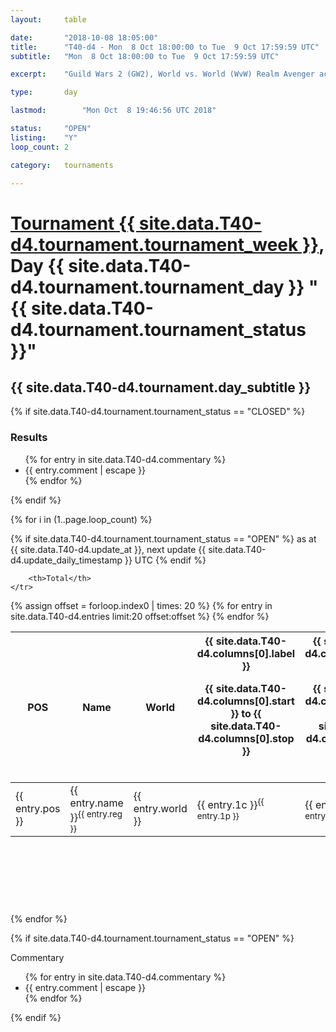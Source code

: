 ```yaml
---
layout: 	table

date: 		"2018-10-08 18:05:00"
title: 		"T40-d4 - Mon  8 Oct 18:00:00 to Tue  9 Oct 17:59:59 UTC"
subtitle: 	"Mon  8 Oct 18:00:00 to Tue  9 Oct 17:59:59 UTC"

excerpt:    "Guild Wars 2 (GW2), World vs. World (WvW) Realm Avenger achivement Tournament. \"Every Kill Counts\""

type:       day

lastmod: 		"Mon Oct  8 19:46:56 UTC 2018"

status:     "OPEN"
listing:    "Y"
loop_count: 2

category: 	tournaments

---
```

<div class="table_header">
    <h1><a href="{{ site.data.T40-d4.tournament.week_url }}">Tournament {{ site.data.T40-d4.tournament.tournament_week }}</a>, Day {{ site.data.T40-d4.tournament.tournament_day }} "{{ site.data.T40-d4.tournament.tournament_status }}"</h1>
    <h2>{{ site.data.T40-d4.tournament.day_subtitle }}</h2> 
</div>

{% if site.data.T40-d4.tournament.tournament_status == "CLOSED" %} 
<div class="commentary">
  <h3>Results</h3>
  <ul>
    {% for entry in site.data.T40-d4.commentary %}
    <li class="commentary_list">{{ entry.comment | escape }}</li>
    {% endfor %}
  </ul>
</div>
{% endif %}


{% for i in (1..page.loop_count) %}

{% if site.data.T40-d4.tournament.tournament_status == "OPEN" %} 
<span class="table_nextupdate">as at {{ site.data.T40-d4.update_at }}, next update {{ site.data.T40-d4.update_daily_timestamp }} UTC</span> 
{% endif %}

<table class="day_table">
  <colgroup>
    <col style="width:18px">
    <col style="width:55px">
    <col style="width:55px">
    <col style="width:12px">
    <col style="width:12px">
    <col style="width:12px">
    <col style="width:12px">
    <col style="width:12px">
    <col style="width:12px">
    <col style="width:12px">
    <col style="width:12px">
    <col style="width:12px">
    <col style="width:12px">
    <col style="width:12px">
    <col style="width:12px">
    <col style="width:12px">
    <col style="width:12px">
    <col style="width:12px">
    <col style="width:12px">
    <col style="width:12px">
    <col style="width:12px">
    <col style="width:12px">
    <col style="width:12px">
    <col style="width:12px">
    <col style="width:12px">
    <col style="width:12px">
    <col style="width:12px">
    <col style="width:18px">
  </colgroup>  
  <thead>
    <tr>
        <th>POS</th>
        <th class="AlignLeft">Name</th>
        <th class="AlignLeft">World</th>

<th><div class="label">{{ site.data.T40-d4.columns[0].label }}<p class="onhover">{{ site.data.T40-d4.columns[0].start }} to {{ site.data.T40-d4.columns[0].stop }}</p></div>​</th>
<th><div class="label">{{ site.data.T40-d4.columns[1].label }}<p class="onhover">{{ site.data.T40-d4.columns[1].start }} to {{ site.data.T40-d4.columns[1].stop }}</p></div>​</th>
<th><div class="label">{{ site.data.T40-d4.columns[2].label }}<p class="onhover">{{ site.data.T40-d4.columns[2].start }} to {{ site.data.T40-d4.columns[2].stop }}</p></div>​</th>
<th><div class="label">{{ site.data.T40-d4.columns[3].label }}<p class="onhover">{{ site.data.T40-d4.columns[3].start }} to {{ site.data.T40-d4.columns[3].stop }}</p></div>​</th>
<th><div class="label">{{ site.data.T40-d4.columns[4].label }}<p class="onhover">{{ site.data.T40-d4.columns[4].start }} to {{ site.data.T40-d4.columns[4].stop }}</p></div>​</th>
<th><div class="label">{{ site.data.T40-d4.columns[5].label }}<p class="onhover">{{ site.data.T40-d4.columns[5].start }} to {{ site.data.T40-d4.columns[5].stop }}</p></div>​</th>
<th><div class="label">{{ site.data.T40-d4.columns[6].label }}<p class="onhover">{{ site.data.T40-d4.columns[6].start }} to {{ site.data.T40-d4.columns[6].stop }}</p></div>​</th>
<th><div class="label">{{ site.data.T40-d4.columns[7].label }}<p class="onhover">{{ site.data.T40-d4.columns[7].start }} to {{ site.data.T40-d4.columns[7].stop }}</p></div>​</th>
<th><div class="label">{{ site.data.T40-d4.columns[8].label }}<p class="onhover">{{ site.data.T40-d4.columns[8].start }} to {{ site.data.T40-d4.columns[8].stop }}</p></div>​</th>
<th><div class="label">{{ site.data.T40-d4.columns[9].label }}<p class="onhover">{{ site.data.T40-d4.columns[9].start }} to {{ site.data.T40-d4.columns[9].stop }}</p></div>​</th>
<th><div class="label">{{ site.data.T40-d4.columns[10].label }}<p class="onhover">{{ site.data.T40-d4.columns[10].start }} to {{ site.data.T40-d4.columns[10].stop }}</p></div>​</th>

<th><div class="label">{{ site.data.T40-d4.columns[11].label }}<p class="onhover">{{ site.data.T40-d4.columns[11].start }} to {{ site.data.T40-d4.columns[11].stop }}</p></div>​</th>
<th><div class="label">{{ site.data.T40-d4.columns[12].label }}<p class="onhover">{{ site.data.T40-d4.columns[12].start }} to {{ site.data.T40-d4.columns[12].stop }}</p></div>​</th>
<th><div class="label">{{ site.data.T40-d4.columns[13].label }}<p class="onhover">{{ site.data.T40-d4.columns[13].start }} to {{ site.data.T40-d4.columns[13].stop }}</p></div>​</th>
<th><div class="label">{{ site.data.T40-d4.columns[14].label }}<p class="onhover">{{ site.data.T40-d4.columns[14].start }} to {{ site.data.T40-d4.columns[14].stop }}</p></div>​</th>
<th><div class="label">{{ site.data.T40-d4.columns[15].label }}<p class="onhover">{{ site.data.T40-d4.columns[15].start }} to {{ site.data.T40-d4.columns[15].stop }}</p></div>​</th>
<th><div class="label">{{ site.data.T40-d4.columns[16].label }}<p class="onhover">{{ site.data.T40-d4.columns[16].start }} to {{ site.data.T40-d4.columns[16].stop }}</p></div>​</th>
<th><div class="label">{{ site.data.T40-d4.columns[17].label }}<p class="onhover">{{ site.data.T40-d4.columns[17].start }} to {{ site.data.T40-d4.columns[17].stop }}</p></div>​</th>
<th><div class="label">{{ site.data.T40-d4.columns[18].label }}<p class="onhover">{{ site.data.T40-d4.columns[18].start }} to {{ site.data.T40-d4.columns[18].stop }}</p></div>​</th>
<th><div class="label">{{ site.data.T40-d4.columns[19].label }}<p class="onhover">{{ site.data.T40-d4.columns[19].start }} to {{ site.data.T40-d4.columns[19].stop }}</p></div>​</th>
<th><div class="label">{{ site.data.T40-d4.columns[20].label }}<p class="onhover">{{ site.data.T40-d4.columns[20].start }} to {{ site.data.T40-d4.columns[20].stop }}</p></div>​</th>

<th><div class="label">{{ site.data.T40-d4.columns[21].label }}<p class="onhover">{{ site.data.T40-d4.columns[21].start }} to {{ site.data.T40-d4.columns[21].stop }}</p></div>​</th>
<th><div class="label">{{ site.data.T40-d4.columns[22].label }}<p class="onhover">{{ site.data.T40-d4.columns[22].start }} to {{ site.data.T40-d4.columns[22].stop }}</p></div>​</th>
<th><div class="label">{{ site.data.T40-d4.columns[23].label }}<p class="onhover">{{ site.data.T40-d4.columns[23].start }} to {{ site.data.T40-d4.columns[23].stop }}</p></div>​</th>

        <th>Total</th>
    </tr>
  </thead>
  {% assign offset = forloop.index0 | times: 20 %}
<tbody>
{% for entry in site.data.T40-d4.entries limit:20 offset:offset %}
  <tr>
    <td class="pl{{ entry.pos }}">{{ entry.pos }}</td>
    <td class="AlignLeft">{{ entry.name }}<sup>{{ entry.reg }}</sup></td>
    <td class="AlignLeft">{{ entry.world }}</td>
    <td class="pl{{ entry.1p }}">{{ entry.1c }}<sup>{{ entry.1p }}</sup></td>
    <td class="pl{{ entry.2p }}">{{ entry.2c }}<sup>{{ entry.2p }}</sup></td>
    <td class="pl{{ entry.3p }}">{{ entry.3c }}<sup>{{ entry.3p }}</sup></td>
    <td class="pl{{ entry.4p }}">{{ entry.4c }}<sup>{{ entry.4p }}</sup></td>
    <td class="pl{{ entry.5p }}">{{ entry.5c }}<sup>{{ entry.5p }}</sup></td>
    <td class="pl{{ entry.6p }}">{{ entry.6c }}<sup>{{ entry.6p }}</sup></td>
    <td class="pl{{ entry.7p }}">{{ entry.7c }}<sup>{{ entry.7p }}</sup></td>
    <td class="pl{{ entry.8p }}">{{ entry.8c }}<sup>{{ entry.8p }}</sup></td>
    <td class="pl{{ entry.9p }}">{{ entry.9c }}<sup>{{ entry.9p }}</sup></td>
    <td class="pl{{ entry.10p }}">{{ entry.10c }}<sup>{{ entry.10p }}</sup></td>
    <td class="pl{{ entry.11p }}">{{ entry.11c }}<sup>{{ entry.11p }}</sup></td>
    <td class="pl{{ entry.12p }}">{{ entry.12c }}<sup>{{ entry.12p }}</sup></td>
    <td class="pl{{ entry.13p }}">{{ entry.13c }}<sup>{{ entry.13p }}</sup></td>
    <td class="pl{{ entry.14p }}">{{ entry.14c }}<sup>{{ entry.14p }}</sup></td>
    <td class="pl{{ entry.15p }}">{{ entry.15c }}<sup>{{ entry.15p }}</sup></td>
    <td class="pl{{ entry.16p }}">{{ entry.16c }}<sup>{{ entry.16p }}</sup></td>
    <td class="pl{{ entry.17p }}">{{ entry.17c }}<sup>{{ entry.17p }}</sup></td>
    <td class="pl{{ entry.18p }}">{{ entry.18c }}<sup>{{ entry.18p }}</sup></td>
    <td class="pl{{ entry.19p }}">{{ entry.19c }}<sup>{{ entry.19p }}</sup></td>
    <td class="pl{{ entry.20p }}">{{ entry.20c }}<sup>{{ entry.20p }}</sup></td>
    <td class="pl{{ entry.21p }}">{{ entry.21c }}<sup>{{ entry.21p }}</sup></td>
    <td class="pl{{ entry.22p }}">{{ entry.22c }}<sup>{{ entry.22p }}</sup></td>
    <td class="pl{{ entry.23p }}">{{ entry.23c }}<sup>{{ entry.23p }}</sup></td>
    <td class="pl{{ entry.24p }}">{{ entry.24c }}<sup>{{ entry.24p }}</sup></td>
    <td>{{ entry.total }}</td>
  </tr>
{% endfor %}  
</tbody>
</table>
<div class="leaderboard">
  <script async src="//pagead2.googlesyndication.com/pagead/js/adsbygoogle.js"></script>
  <!-- 728x90 -->
  <ins class="adsbygoogle"
       style="display:inline-block;width:728px;height:90px"
       data-ad-client="ca-pub-3274917281288240"
       data-ad-slot="3870538733"></ins>
  <script>
  (adsbygoogle = window.adsbygoogle || []).push({});
  </script>    
</div>
<br />
{% endfor %}

{% if site.data.T40-d4.tournament.tournament_status == "OPEN" %} 
<div class="commentary">
  <span class="commentary_title">Commentary</span>
  <ul>
    {% for entry in site.data.T40-d4.commentary %}
    <li class="commentary_list">{{ entry.comment | escape }}</li>
    {% endfor %}
  </ul>
</div>
{% endif %}


